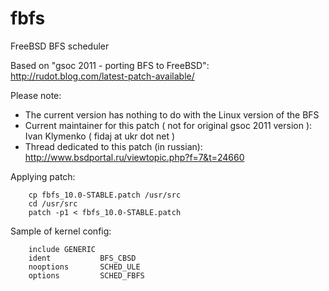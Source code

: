 fbfs
====

FreeBSD BFS scheduler

Based on "gsoc 2011 - porting BFS to FreeBSD": http://rudot.blog.com/latest-patch-available/

Please note:

- The current version has nothing to do with the Linux version of the BFS
- Current maintainer for this patch ( not for original gsoc 2011 version ): Ivan Klymenko ( fidaj at ukr dot net )
- Thread dedicated to this patch (in russian): http://www.bsdportal.ru/viewtopic.php?f=7&t=24660

Applying patch:

        cp fbfs_10.0-STABLE.patch /usr/src
        cd /usr/src
        patch -p1 < fbfs_10.0-STABLE.patch

Sample of kernel config:

        include GENERIC
        ident           BFS_CBSD
        nooptions       SCHED_ULE
        options         SCHED_FBFS
